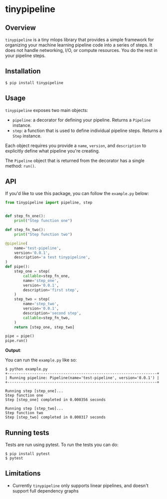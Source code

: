 # tinypipeline

## Overview

`tinypipeline` is a tiny mlops library that provides a simple framework for organizing your machine learning pipeline code into a series of steps. It does not handle networking, I/O, or compute resources. You do the rest in your pipeline steps.

## Installation

```
$ pip install tinypipeline
```

## Usage

`tinypipeline` exposes two main objects:
- `pipeline`: a decorator for defining your pipeline. Returns a `Pipeline` instance.
- `step`: a function that is used to define individual pipeline steps. Returns a `Step` instance.

Each object requires you provide a `name`, `version`, and `description` to explicitly define what pipeline you're creating.

The `Pipeline` object that is returned from the decorator has a single method: `run()`.

## API

If you'd like to use this package, you can follow the `example.py` below:

```python
from tinypipeline import pipeline, step


def step_fn_one():
    print("Step function one")

def step_fn_two():
    print("Step function two")

@pipeline(
    name='test-pipeline', 
    version='0.0.1', 
    description='a test tinypipeline',
)
def pipe():
    step_one = step(
        callable=step_fn_one, 
        name='step_one', 
        version='0.0.1', 
        description='first step',
    )
    step_two = step(
        name='step_two',
        version='0.0.1',
        description='second step',
        callable=step_fn_two,
    )
    return [step_one, step_two]

pipe = pipe()
pipe.run()
```

**Output**:

You can run the `example.py` like so:

```console
$ python example.py
+-------------------------------------------------------------------+
| Running pipeline: Pipeline(name='test-pipeline', version='0.0.1') |
+-------------------------------------------------------------------+

Running step [step_one]...
Step function one
Step [step_one] completed in 0.000356 seconds

Running step [step_two]...
Step function two
Step [step_two] completed in 0.000317 seconds
```

## Running tests

Tests are run using pytest. To run the tests you can do:

```console
$ pip install pytest
$ pytest
```

## Limitations

- Currently `tinypipeline` only supports linear pipelines, and doesn't support full dependency graphs